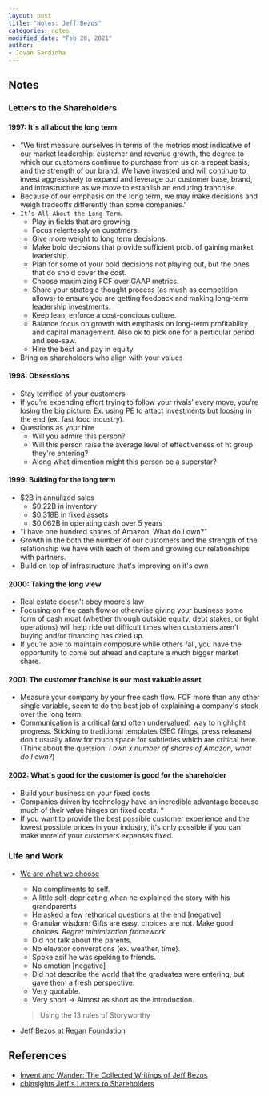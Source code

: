 ```yaml
---
layout: post
title: "Notes: Jeff Bezos"
categories: notes
modified_date: "Feb 20, 2021"
author:
- Jovan Sardinha
---
```


## Notes

### Letters to the Shareholders

#### 1997: It's all about the long term

* “We first measure ourselves in terms of the metrics most indicative of our market leadership: customer and revenue growth, the degree to which our customers continue to purchase from us on a repeat basis, and the strength of our brand. We have invested and will continue to invest aggressively to expand and leverage our customer base, brand, and infrastructure as we move to establish an enduring franchise.
* Because of our emphasis on the long term, we may make decisions and weigh tradeoffs differently than some companies.”
* `It’s All About the Long Term`.
    * Play in fields that are growing
    * Focus relentessly on cusotmers.
    * Give more weight to long term decisions.
    * Make bold decisions that provide sufficient prob. of gaining market leadership.
    * Plan for some of your bold decisions not playing out, but the ones that do shold cover the cost.
    * Choose maximizing FCF over GAAP metrics.
    * Share your strategic thought process (as mush as competition allows) to ensure you are getting feedback and making long-term leadership investments.
    * Keep lean, enforce a cost-concious culture.
    * Balance focus on growth with emphasis on long-term profitability and capital management. Also ok to pick one for a perticular period and see-saw.
    * Hire the best and pay in equity.
* Bring on shareholders who align with your values

#### 1998: Obsessions

* Stay terrified of your customers
* If you’re expending effort trying to follow your rivals’ every move, you’re losing the big picture. Ex. using PE to attact investments but loosing in the end (ex. fast food industry).
* Questions as your hire
    * Will you admire this person?
    * Will this person raise the average level of effectiveness of ht group they're entering?
    * Along what dimention might this person be a superstar?

#### 1999: Building for the long term

* $2B in annulized sales
    * $0.22B in inventory
    * $0.318B in fixed assets
    * $0.062B in operating cash over 5 years
* "I have one hundred shares of Amazon. What do I own?"
* Growth in the both the number of our customers and the strength of the relationship we have with each of them and growing our relationships with partners.
* Build on top of infrastructure that's improving on it's own

#### 2000: Taking the long view

* Real estate doesn't obey moore's law
* Focusing on free cash flow or otherwise giving your business some form of cash moat (whether through outside equity, debt stakes, or tight operations) will help ride out difficult times when customers aren’t buying and/or financing has dried up.
* If you’re able to maintain composure while others fall, you have the opportunity to come out ahead and capture a much bigger market share.

#### 2001: The customer franchise is our most valuable asset

* Measure your company by your free cash flow. FCF more than any other single variable, seem to do the best job of explaining a company's stock over the long term.
* Communication is a critical (and often undervalued) way to highlight progress. Sticking to traditional templates (SEC filings, press releases) don't usually allow for much space for subtleties which are critical here. (Think about the quetsion: *I own x number of shares of Amazon, what do I own?*)

#### 2002: What's good for the customer is good for the shareholder
* Build your business on your fixed costs
* Companies driven by technology have an incredible advantage because much of their value hinges on fixed costs.
    *
* If you want to provide the best possible customer experience and the lowest possible prices in your industry, it's only possible if you can make more of your customers expenses fixed.

### Life and Work

* [We are what we choose](https://www.youtube.com/watch?v=vBmavNoChZc)
    * No compliments to self.
    * A little self-depricating when he explained the story with his grandparents
    * He asked a few rethorical questions at the end [negative]
    * Granular wisdom: Gifts are easy, choices are not. Make good choices. *Regret minimization framework*
    * Did not talk about the parents.
    * No elevator converations (ex. weather, time).
    * Spoke asif he was speking to friends.
    * No emotion [negative]
    * Did not describe the world that the graduates were entering, but gave them a fresh perspective.
    * Very quotable.
    * Very short -> Almost as short as the introduction.
    > Using the 13 rules of Storyworthy

* [Jeff Bezos at Regan Foundation](https://www.youtube.com/watch?v=u2LusJWZ6c4)



## References

* [Invent and Wander: The Collected Writings of Jeff Bezos](https://www.amazon.com/Invent-Wander-Collected-Writings-Introduction-ebook/dp/B08BCCT6MW)
* [cbinsights Jeff's Letters to Shareholders](https://www.cbinsights.com/research/bezos-amazon-shareholder-letters/)